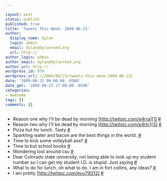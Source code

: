 ```yaml
---

layout: post
status: publish
published: true
title: 'Tweets This Week: 2009-08-23'
author:
  display_name: dylan
  login: admin
  email: dylan@dylanreed.org
  url: http://
author_login: admin
author_email: dylan@dylanreed.org
author_url: http://
wordpress_id: 970
wordpress_url: //2009/08/23/tweets-this-week-2009-08-23/
date: '2009-08-23 09:00:00 -0500'
date_gmt: '2009-08-23 17:00:00 -0500'
categories:
- Awesome
tags: []
comments: []
---
```


  * Reason one why I'll be dead by morning [http://twitpic.com/e4rra][1] [#][2]
  * Reason two why I'll be dead by morning [http://twitpic.com/e4rtc][3] [#][4]
  * Pizza hut for lunch. Tasty [#][5]
  * Sparkling water and bacon are the best things in the world. [#][6]
  * Time to kick some volleyball ass!! [#][7]
  * Time to but school books [#][8]
  * Wondering lost around csu [#][9]
  * Dear Colorado state university, not being able to look up my student number so I can get my student I.D. is stupid. Just saying [#][10]
  * What to do for lunch, oh what to do. I am in fort collins, any ideas? [#][11]
  * I am pretty [http://twitpic.com/evu79][12] [#][13]
  


   [1]: http://twitpic.com/e4rra
   [2]: http://twitter.com/awesomeguy/statuses/3346372884
   [3]: http://twitpic.com/e4rtc
   [4]: http://twitter.com/awesomeguy/statuses/3346380568
   [5]: http://twitter.com/awesomeguy/statuses/3347553757
   [6]: http://twitter.com/awesomeguy/statuses/3352593442
   [7]: http://twitter.com/awesomeguy/statuses/3353636597
   [8]: http://twitter.com/awesomeguy/statuses/3452014257
   [9]: http://twitter.com/awesomeguy/statuses/3452259640
   [10]: http://twitter.com/awesomeguy/statuses/3453139350
   [11]: http://twitter.com/awesomeguy/statuses/3454841355
   [12]: http://twitpic.com/evu79
   [13]: http://twitter.com/awesomeguy/statuses/3477393524

